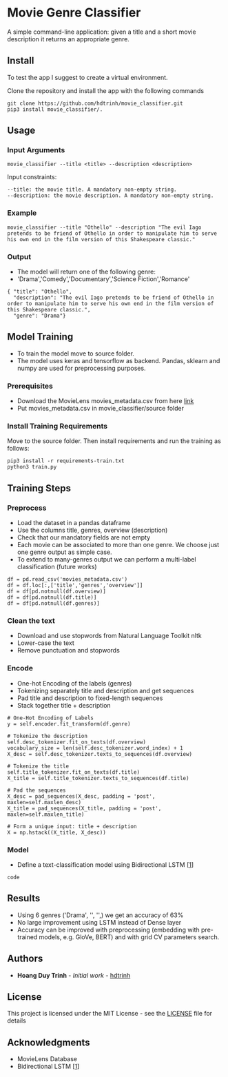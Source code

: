 # Movie Genre Classifier

A simple command-line application: given a title and a short movie description it returns an appropriate genre. 


## Install

To test the app I suggest to create a virtual environment. 

Clone the repository and install the app with the following commands

```
git clone https://github.com/hdtrinh/movie_classifier.git
pip3 install movie_classifier/.
```

## Usage

### Input Arguments

```
movie_classifier --title <title> --description <description>
```

Input constraints:

```
--title: the movie title. A mandatory non-empty string.
--description: the movie description. A mandatory non-empty string.
```

###  Example

```
movie_classifier --title "Othello" --description "The evil Iago pretends to be friend of Othello in order to manipulate him to serve his own end in the film version of this Shakespeare classic."
```

### Output

- The model will return one of the following genre:
- 'Drama','Comedy','Documentary','Science Fiction','Romance'

```
{ "title": "Othello", 
  "description": "The evil Iago pretends to be friend of Othello in order to manipulate him to serve his own end in the film version of this Shakespeare classic.", 
  "genre": "Drama"}
```

## Model Training

- To train the model move to source folder.
- The model uses keras and tensorflow as backend. Pandas, sklearn and numpy are used for preprocessing purposes. 

### Prerequisites

- Download the MovieLens movies_metadata.csv from here [link](https://www.kaggle.com/rounakbanik/the-movies-dataset/version/7#movies_metadata.csv)
- Put movies_metadata.csv in movie_classifier/source folder 

### Install Training Requirements

Move to the source folder. Then install requirements and run the training as follows:
```
pip3 install -r requirements-train.txt
python3 train.py
```

## Training Steps

### Preprocess

- Load the dataset in a pandas dataframe
- Use the columns title, genres, overview (description)
- Check that our mandatory fields are not empty
- Each movie can be associated to more than one genre. We choose just one genre output as simple case.
- To extend to many-genres output we can perform a multi-label classification (future works)

```
df = pd.read_csv('movies_metadata.csv')
df = df.loc[:,['title','genres','overview']]
df = df[pd.notnull(df.overview)]
df = df[pd.notnull(df.title)]
df = df[pd.notnull(df.genres)]
```

### Clean the text
- Download and use stopwords from Natural Language Toolkit nltk
- Lower-case the text
- Remove punctuation and stopwords


### Encode

- One-hot Encoding of the labels (genres)
- Tokenizing separately title and description and get sequences
- Pad title and description to fixed-length sequences
- Stack together title + description

```
# One-Hot Encoding of Labels
y = self.encoder.fit_transform(df.genre)

# Tokenize the description
self.desc_tokenizer.fit_on_texts(df.overview)
vocabulary_size = len(self.desc_tokenizer.word_index) + 1
X_desc = self.desc_tokenizer.texts_to_sequences(df.overview)

# Tokenize the title
self.title_tokenizer.fit_on_texts(df.title)
X_title = self.title_tokenizer.texts_to_sequences(df.title)

# Pad the sequences
X_desc = pad_sequences(X_desc, padding = 'post', maxlen=self.maxlen_desc)
X_title = pad_sequences(X_title, padding = 'post', maxlen=self.maxlen_title)

# Form a unique input: title + description
X = np.hstack((X_title, X_desc))
```

### Model 

- Define a text-classification model using Bidirectional LSTM  [[1](https://arxiv.org/pdf/1611.06639.pdf)]

```
code
```

## Results
- Using 6 genres ('Drama', '', '',) we get an accuracy of 63%
- No large improvement using LSTM instead of Dense layer
- Accuracy can be improved with preprocessing (embedding with pre-trained models, e.g. GloVe, BERT) and with grid CV parameters search. 

## Authors

* **Hoang Duy Trinh** - *Initial work* - [hdtrinh](https://github.com/hdtrinh)

## License

This project is licensed under the MIT License - see the [LICENSE](LICENSE) file for details

## Acknowledgments

* MovieLens Database
* Bidirectional LSTM [[1](https://arxiv.org/pdf/1611.06639.pdf)]



